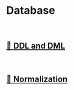 # Database

<br>

## [🔗 DDL and DML](1_ddl_and_dml)

<br>

## [🔗 Normalization](2_normalization)

<br>